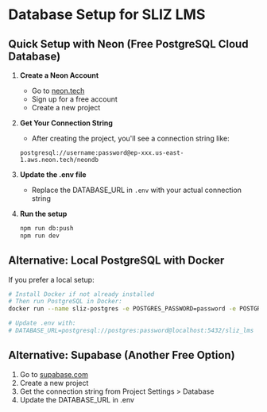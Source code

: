 # Database Setup for SLIZ LMS

## Quick Setup with Neon (Free PostgreSQL Cloud Database)

1. **Create a Neon Account**
   - Go to [neon.tech](https://neon.tech)
   - Sign up for a free account
   - Create a new project

2. **Get Your Connection String**
   - After creating the project, you'll see a connection string like:
   ```
   postgresql://username:password@ep-xxx.us-east-1.aws.neon.tech/neondb
   ```

3. **Update the .env file**
   - Replace the DATABASE_URL in `.env` with your actual connection string

4. **Run the setup**
   ```bash
   npm run db:push
   npm run dev
   ```

## Alternative: Local PostgreSQL with Docker

If you prefer a local setup:

```bash
# Install Docker if not already installed
# Then run PostgreSQL in Docker:
docker run --name sliz-postgres -e POSTGRES_PASSWORD=password -e POSTGRES_DB=sliz_lms -p 5432:5432 -d postgres:15

# Update .env with:
# DATABASE_URL=postgresql://postgres:password@localhost:5432/sliz_lms
```

## Alternative: Supabase (Another Free Option)

1. Go to [supabase.com](https://supabase.com)
2. Create a new project
3. Get the connection string from Project Settings > Database
4. Update the DATABASE_URL in .env
